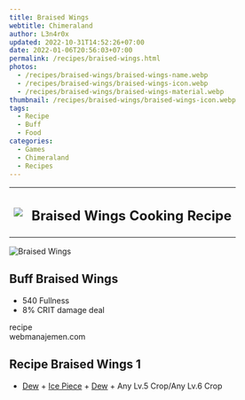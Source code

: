 ```yaml
---
title: Braised Wings
webtitle: Chimeraland
author: L3n4r0x
updated: 2022-10-31T14:52:26+07:00
date: 2022-01-06T20:56:03+07:00
permalink: /recipes/braised-wings.html
photos:
  - /recipes/braised-wings/braised-wings-name.webp
  - /recipes/braised-wings/braised-wings-icon.webp
  - /recipes/braised-wings/braised-wings-material.webp
thumbnail: /recipes/braised-wings/braised-wings-icon.webp
tags:
  - Recipe
  - Buff
  - Food
categories:
  - Games
  - Chimeraland
  - Recipes
---
```


<section id="bootstrap-wrapper"><link rel="stylesheet" href="https://cdn.statically.io/gh/dimaslanjaka/Web-Manajemen/40ac3225/css/bootstrap-4.5-wrapper.css"/><div class="row mb-2"><div class="col-md-12 mb-2"><table class="table" id="post-info"><tbody><tr><td><img class="d-inline-block me-2" src="/chimeraland/recipes/braised-wings/braised-wings-icon.webp" width="auto" height="auto"/></td><td><h1 class="fs-5">Braised Wings Cooking Recipe</h1></td></tr></tbody></table></div></div><div class="card mb-2"><div class="row g-0"><div class="col-sm-4 position-relative mb-2"><img src="/chimeraland/recipes/braised-wings/braised-wings-material.webp" class="card-img fit-cover w-100 h-100" alt="Braised Wings" data-fancybox="true"/></div><div class="col-sm-8 mb-2"><div class="card-body"><h2 class="card-title fs-5">Buff Braised Wings</h2><div class="card-text"><ul><li>540 Fullness</li><li>8% CRIT damage deal</li></ul></div><span class="badge rounded-pill bg-dark">recipe</span></div><div class="card-footer text-end text-muted">webmanajemen.com</div></div></div></div><div class="row mb-2"><div class="col-12 col-lg-6 recipe-item mb-2"><div class="card"><div class="card-body"><h2 class="card-title fs-5">Recipe Braised Wings 1</h2><div class="card-text"><ul><li><a class="text-decoration-none" href="/chimeraland/materials/dew.html">Dew</a><span> + </span><a class="text-decoration-none" href="/chimeraland/materials/ice-piece.html">Ice Piece</a><span> + </span><a class="text-decoration-none" href="/chimeraland/materials/dew.html">Dew</a><span> + </span>Any Lv.5 Crop/Any Lv.6 Crop</li></ul></div></div></div></div></div></section>